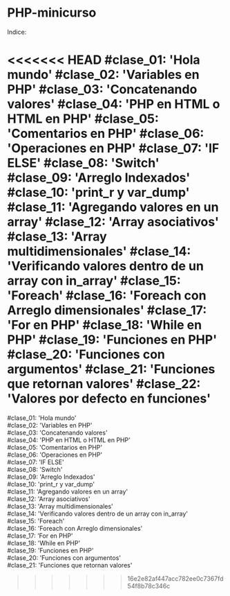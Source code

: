 # PHP-minicurso

Indice:

<<<<<<< HEAD
#clase_01: 'Hola mundo'
#clase_02: 'Variables en PHP'
#clase_03: 'Concatenando valores'
#clase_04: 'PHP en HTML o HTML en PHP'
#clase_05: 'Comentarios en PHP'
#clase_06: 'Operaciones en PHP'
#clase_07: 'IF ELSE'
#clase_08: 'Switch'
#clase_09: 'Arreglo Indexados'
#clase_10: 'print_r y var_dump'
#clase_11: 'Agregando valores en un array'
#clase_12: 'Array asociativos'
#clase_13: 'Array multidimensionales'
#clase_14: 'Verificando valores dentro de un array con in_array'
#clase_15: 'Foreach'
#clase_16: 'Foreach con Arreglo dimensionales'
#clase_17: 'For en PHP'
#clase_18: 'While en PHP'
#clase_19: 'Funciones en PHP'
#clase_20: 'Funciones con argumentos'
#clase_21: 'Funciones que retornan valores'
#clase_22: 'Valores por defecto en funciones'
=======
#clase_01: 'Hola mundo'<br>
#clase_02: 'Variables en PHP'<br>
#clase_03: 'Concatenando valores'<br>
#clase_04: 'PHP en HTML o HTML en PHP'<br>
#clase_05: 'Comentarios en PHP'<br>
#clase_06: 'Operaciones en PHP'<br>
#clase_07: 'IF ELSE'<br>
#clase_08: 'Switch'<br>
#clase_09: 'Arreglo Indexados'<br>
#clase_10: 'print_r y var_dump'<br>
#clase_11: 'Agregando valores en un array'<br>
#clase_12: 'Array asociativos'<br>
#clase_13: 'Array multidimensionales'<br>
#clase_14: 'Verificando valores dentro de un array con in_array'<br>
#clase_15: 'Foreach'<br>
#clase_16: 'Foreach con Arreglo dimensionales'<br>
#clase_17: 'For en PHP'<br>
#clase_18: 'While en PHP'<br>
#clase_19: 'Funciones en PHP'<br>
#clase_20: 'Funciones con argumentos'<br>
#clase_21: 'Funciones que retornan valores'<br>
>>>>>>> 16e2e82af447acc782ee0c7367fd54f8b78c346c
